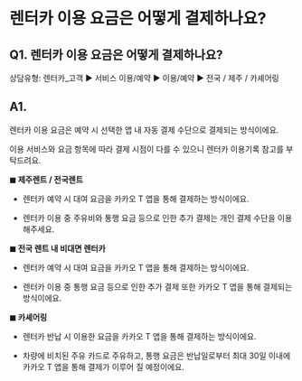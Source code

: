 # 렌터카 이용 요금은 어떻게 결제하나요?

**Q1. 렌터카 이용 요금은 어떻게 결제하나요?**
-----------------------------

상담유형: 렌터카\_고객 ▶ 서비스 이용/예약 ▶ 이용/예약 ▶ 전국 / 제주 / 카셰어링

**A1.**
-------

렌터카 이용 요금은 예약 시 선택한 앱 내 자동 결제 수단으로 결제되는 방식이에요.

이용 서비스와 요금 항목에 따라 결제 시점이 다를 수 있으니 렌터카 이용기록 참고를 부탁드려요.

**◼︎ 제주렌트 / 전국렌트**

- 렌터카 예약 시 대여 요금을 카카오 T 앱을 통해 결제하는 방식이에요.

- 렌터카 이용 중 주유비와 통행 요금 등으로 인한 추가 결제는 개인 결제 수단을 이용해주세요.

**◼︎ 전국 렌트 내 비대면 렌터카**

- 렌터카 예약 시 대여 요금을 카카오 T 앱을 통해 결제하는 방식이에요.

- 렌터카 이용 중 통행 요금 등으로 인한 추가 결제 또한 카카오 T 앱을 통해 결제되는 방식이에요.

**◼︎ 카셰어링**

- 렌터카 반납 시 이용한 요금을 카카오 T 앱을 통해 결제하는 방식이에요.

- 차량에 비치된 주유 카드로 주유하고, 통행 요금은 반납일로부터 최대 30일 이내에 카카오 T 앱을 통해 결제가 이루어 질 예정이에요.